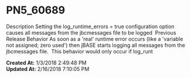 # PN5_60689

Description Setting the log_runtime_errors = true configuration option causes all messages from the jbcmessages file to be logged  Previous Release Behavior As soon as a 'real' runtime error occurs (like a 'variable not assigned; zero used') then jBASE starts logging all messages from the jbcmessages file.  This behavior would only occur if log_runt  

**Created At:** 1/3/2018 2:49:48 PM  
**Updated At:** 2/16/2018 7:10:05 PM  

